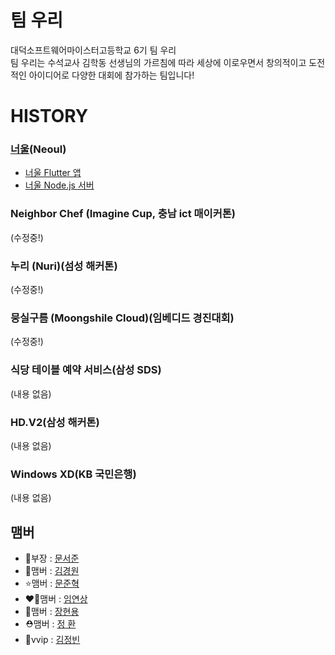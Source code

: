 # 팀 우리
대덕소프트웨어마이스터고등학교 6기 팀 우리  
팀 우리는 수석교사 김학동 선생님의 가르침에 따라 세상에 이로우면서 창의적이고 도전적인 아이디어로 다양한 대회에 참가하는 팀입니다!

# HISTORY

### [너울](https://laced-iguanadon-e6b.notion.site/Neoul-6017de4ca8704d69973bd03d5fe67190)(Neoul)
* [너울 Flutter 앱](https://github.com/JeanValJean0520/Neoul-App)
* [너울 Node.js 서버](https://github.com/JeanValJean0520/Neoul-Server)
### Neighbor Chef (Imagine Cup, 충남 ict 매이커톤)
(수정중!)
### 누리 (Nuri)(섬성 해커톤)
(수정중!)
### 뭉실구름 (Moongshile Cloud)(임베디드 경진대회)
(수정중!)
### 식당 테이블 예약 서비스(삼성 SDS)
(내용 없음)
### HD.V2(삼성 해커톤)
(내용 없음)
### Windows XD(KB 국민은행)
(내용 없음)

## 맴버
* 👑부장 : [문서준](https://github.com/MoonSeoJun)
* 🥳맴버 : [김경원](https://github.com/kimkyung1234)
* ⭐️맴버 : [문준혁](https://github.com/dreamjh20)
* ❤️‍🔥맴버 : [임연상](https://github.com/limyeonsang)
* 🌊맴버 : [장현용](https://github.com/JeanValJean0520)
* ⛑맴버 : [정 환](https://github.com/jeonghwan0458)
* 🐻vvip : [김정빈](https://github.com/smoothbear)
